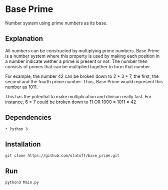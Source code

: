 # Base Prime

Number system using prime numbers as its base.

## Explanation

All numbers can be constructed by multiplying prime numbers. Base Prime is a number system where this property is used by making each position in a number indicate wether a prime is present or not. The number then consists of primes that can be multiplied together to form that number.

For example, the number 42 can be broken down to 2 * 3 * 7, the first, the second and the fourth prime number. Thus, Base Prime would represent this number as 1011.

This has the potential to make multiplication and divison really fast. For instance, 6 * 7 could be broken down to 11 OR 1000 = 1011 = 42

## Dependencies
	* Python 3

## Installation
```
git clone https://github.com/olatoft/base_prime.git
```

## Run
```
python3 Main.py
```
